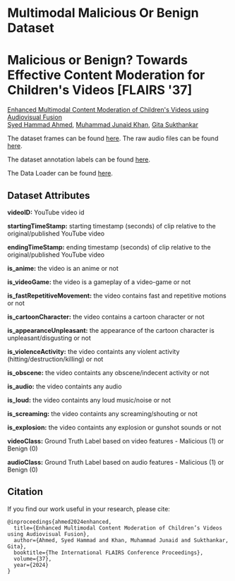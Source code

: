 # Multimodal Malicious Or Benign Dataset

# Malicious or Benign? Towards Effective Content Moderation for Children's Videos [FLAIRS '37]

[Enhanced Multimodal Content Moderation of Children's Videos using Audiovisual Fusion](https://journals.flvc.org/FLAIRS/article/view/135563)  
[Syed Hammad Ahmed](https://scholar.google.com/citations?user=CjPsZXwAAAAJ&hl=en&oi=ao), [Muhammad Junaid Khan](https://scholar.google.com/citations?user=GnogxwoAAAAJ&hl=en&oi=ao), [Gita Sukthankar](https://scholar.google.com/citations?user=087P6LMAAAAJ&hl=en)

The dataset frames can be found [here](https://drive.google.com/file/d/1Zjib-WaF5hk3wVrj5eW6ewdpMFcn45Wo/view?usp=drive_link).
The raw audio files can be found [here](https://drive.google.com/file/d/11XU9NSN4lmsYOl2CMFGxb9DaI-O1pBGB/view?usp=sharing).

The dataset annotation labels can be found [here](https://github.com/syedhammadahmed/mmob/blob/main/mob.csv).

The Data Loader can be found [here](mob_dataloader).

## **Dataset Attributes**

**videoID:** YouTube video id

**startingTimeStamp:**  starting timestamp (seconds) of clip relative to the original/published YouTube video

**endingTimeStamp:**  ending timestamp (seconds) of clip relative to the original/published YouTube video 

**is_anime:** the video is an anime or not

**is_videoGame:** the video is a gameplay of a video-game or not

**is_fastRepetitiveMovement:** the video contains fast and repetitive motions or not

**is_cartoonCharacter:** the video contains a cartoon character or not

**is_appearanceUnpleasant:** the appearance of the cartoon character is unpleasant/disgusting or not

**is_violenceActivity:** the video containts any violent activity (hitting/destruction/killing) or not

**is_obscene:** the video containts any obscene/indecent activity or not

**is_audio:** the video containts any audio

**is_loud:** the video containts any loud music/noise or not

**is_screaming:** the video containts any screaming/shouting or not

**is_explosion:** the video containts any explosion or gunshot sounds or not

**videoClass:** Ground Truth Label based on video features - Malicious (1) or Benign (0)

**audioClass:** Ground Truth Label based on audio features - Malicious (1) or Benign (0)



## **Citation**

If you find our work useful in your research, please cite:
```
@inproceedings{ahmed2024enhanced,
  title={Enhanced Multimodal Content Moderation of Children’s Videos using Audiovisual Fusion},
  author={Ahmed, Syed Hammad and Khan, Muhammad Junaid and Sukthankar, Gita},
  booktitle={The International FLAIRS Conference Proceedings},
  volume={37},
  year={2024}
}
```
